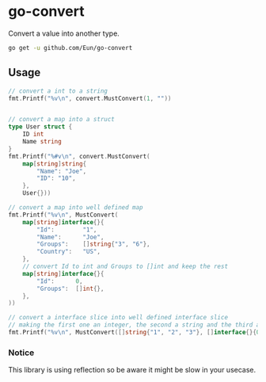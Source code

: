 # go-convert

Convert a value into another type.

```bash
go get -u github.com/Eun/go-convert
```
## Usage
```go
// convert a int to a string
fmt.Printf("%v\n", convert.MustConvert(1, ""))


// convert a map into a struct
type User struct {
	ID int
	Name string
}
fmt.Printf("%#v\n", convert.MustConvert(
	map[string]string{
	    "Name": "Joe",
	    "ID": "10",
	},
	User{}))

// convert a map into well defined map
fmt.Printf("%v\n", MustConvert(
	map[string]interface{}{
		"Id":        "1",
		"Name":      "Joe",
		"Groups":    []string{"3", "6"},
		"Country":   "US",
 	},
    // convert Id to int and Groups to []int and keep the rest
	map[string]interface{}{
        "Id":      0,
		"Groups":  []int{},
 	}, 
))

// convert a interface slice into well defined interface slice
// making the first one an integer, the second a string and the third an float
fmt.Printf("%v\n", MustConvert([]string{"1", "2", "3"}, []interface{}{0, "", 0.0}))
```


### Notice
This library is using reflection so be aware it might be slow in your usecase.  

